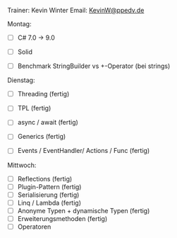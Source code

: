 Trainer: Kevin Winter
Email: KevinW@ppedv.de


Montag:

- [ ] C# 7.0 -> 9.0 
- [ ] Solid 
- [ ] Benchmark StringBuilder vs +-Operator (bei strings)



Dienstag:
- [ ] Threading (fertig) 
- [ ] TPL (fertig)
- [ ] async / await (fertig) 
- [ ] Generics (fertig)
- [ ] Events / EventHandler/ Actions / Func (fertig)




Mittwoch: 
- [ ] Reflections (fertig)
- [ ] Plugin-Pattern (fertig) 
- [ ] Serialisierung (fertig)
- [ ] Linq / Lambda (fertig) 
- [ ] Anonyme Typen + dynamische Typen (fertig)
- [ ] Erweiterungsmethoden  (fertig) 
- [ ] Operatoren